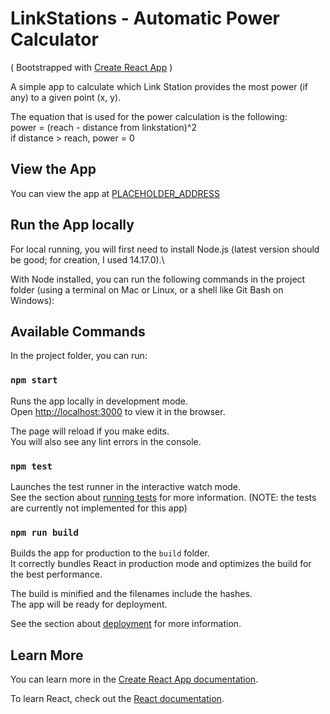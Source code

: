 # LinkStations - Automatic Power Calculator

( Bootstrapped with [Create React App](https://github.com/facebook/create-react-app) )

A simple app to calculate which Link Station provides the most power (if any) to a given point (x, y).

The equation that is used for the power calculation is the following:\
power = (reach - distance from linkstation)^2\
if distance > reach, power = 0

## View the App

You can view the app at [PLACEHOLDER_ADDRESS](PLACEHOLDER_ADDRESS)

## Run the App locally

For local running, you will first need to install Node.js (latest version should be good; for creation, I used 14.17.0).\

With Node installed, you can run the following commands in the project folder (using a terminal on Mac or Linux, or a shell like Git Bash on Windows):

## Available Commands

In the project folder, you can run:

### `npm start`

Runs the app locally in development mode.\
Open [http://localhost:3000](http://localhost:3000) to view it in the browser.

The page will reload if you make edits.\
You will also see any lint errors in the console.

### `npm test`

Launches the test runner in the interactive watch mode.\
See the section about [running tests](https://facebook.github.io/create-react-app/docs/running-tests) for more information.
(NOTE: the tests are currently not implemented for this app)

### `npm run build`

Builds the app for production to the `build` folder.\
It correctly bundles React in production mode and optimizes the build for the best performance.

The build is minified and the filenames include the hashes.\
The app will be ready for deployment.

See the section about [deployment](https://facebook.github.io/create-react-app/docs/deployment) for more information.

## Learn More

You can learn more in the [Create React App documentation](https://facebook.github.io/create-react-app/docs/getting-started).

To learn React, check out the [React documentation](https://reactjs.org/).